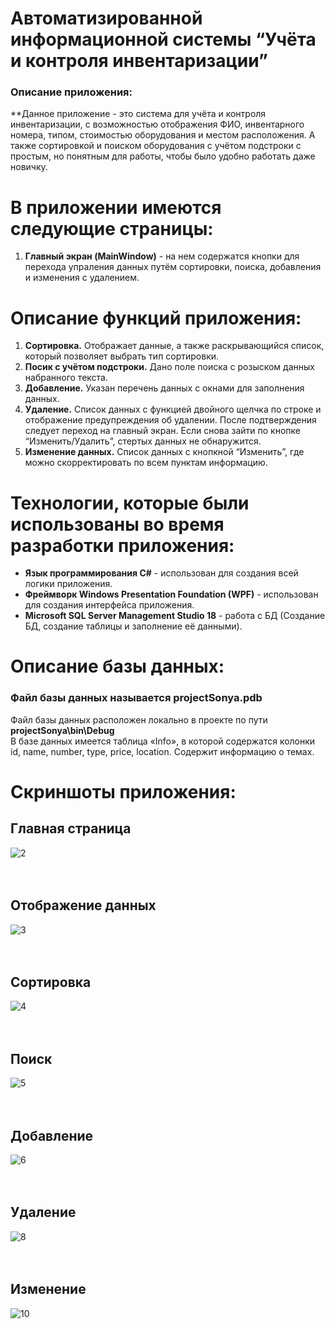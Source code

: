 # Автоматизированной информационной системы “Учёта и контроля инвентаризации”
### Описание приложения:
**Данное приложение - это система для учёта и контроля инвентаризации, с возможностью отображения ФИО, инвентарного номера, типом, стоимостью оборудования и местом расположения. А также сортировкой и поиском оборудования с учётом подстроки с простым, но понятным для работы, чтобы было удобно работать даже новичку.

# В приложении имеются следующие страницы:
1. **Главный экран (MainWindow)** - на нем содержатся кнопки для перехода упраления данных путём сортировки, поиска, добавления и изменения с удалением.

# Описание функций приложения:
1. **Сортировка.** Отображает данные, а также раскрывающийся список, который позволяет выбрать тип сортировки. 
2. **Посик с учётом подстроки.** Дано поле поиска с розыском данных набранного текста.
3. **Добавление.** Указан перечень данных с окнами для заполнения данных.
4. **Удаление.** Список данных с функцией двойного щелчка по строке и отображение предупреждения об удалении. После подтверждения следует переход на главный экран. Если снова зайти по кнопке “Изменить/Удалить”, стертых данных не обнаружится.
5. **Изменение данных.** Список данных с кнопкной “Изменить”, где можно скорректировать по всем пунктам информацию.

# Технологии, которые были использованы во время разработки приложения:
- **Язык программирования C#** - использован для создания всей логики приложения.
- **Фреймворк Windows Presentation Foundation (WPF)** - использован для создания интерфейса приложения.
- **Microsoft SQL Server Management Studio 18** - работа с БД (Создание БД, создание таблицы и заполнение её данными).

# Описание базы данных:
### Файл базы данных называется projectSonya.pdb <br/>
Файл базы данных расположен локально в проекте по пути **projectSonya\bin\Debug** </br>
В базе данных имеется таблица «Info», в которой содержатся колонки id, name, number, type, price, location. Содержит информацию о темах. <br/>

# Скриншоты приложения:
## Главная страница
![2](https://github.com/tutortchen/projectSonya/assets/116812199/427e6af3-8861-4cac-b9c0-c86e95c04511)
</br> </br> </br>
## Отображение данных
![3](https://github.com/tutortchen/projectSonya/assets/116812199/5f6495e2-dc24-4d09-b791-225e7ba9543c)
</br> </br> </br>

## Сортировка
![4](https://github.com/tutortchen/projectSonya/assets/116812199/5fa824b3-8c10-49a3-9539-33c062122820)
</br> </br> </br>

## Поиск
![5](https://github.com/tutortchen/projectSonya/assets/116812199/5ad36fdb-cc94-44c7-b1b0-28eaffe599b2)
</br> </br> </br>

## Добавление
![6](https://github.com/tutortchen/projectSonya/assets/116812199/18e904f0-4a0c-48aa-b332-5b63baa0c4ef)
</br> </br> </br>

## Удаление
![8](https://github.com/tutortchen/projectSonya/assets/116812199/ac0cf282-423f-4d6e-96fa-1f569dea04c1)
</br> </br> </br>

## Изменение
![10](https://github.com/tutortchen/projectSonya/assets/116812199/c7e57880-8fd3-447c-9734-cd3da65a6488)
</br> </br> </br>
